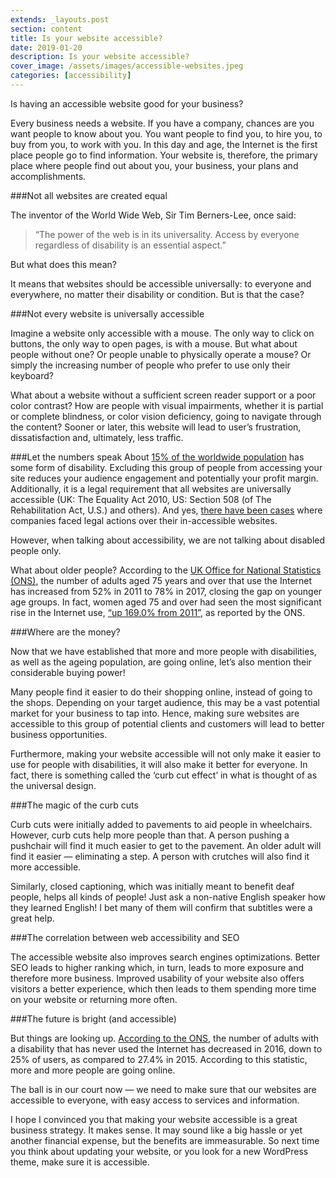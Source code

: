 ```yaml
---
extends: _layouts.post
section: content
title: Is your website accessible?
date: 2019-01-20
description: Is your website accessible?
cover_image: /assets/images/accessible-websites.jpeg
categories: [accessibility]
---
```


Is having an accessible website good for your business?

Every business needs a website. If you have a company, chances are you want people to know about you. You want people to find you, to hire you, to buy from you, to work with you. In this day and age, the Internet is the first place people go to find information. Your website is, therefore, the primary place where people find out about you, your business, your plans and accomplishments.

###Not all websites are created equal

The inventor of the World Wide Web, Sir Tim Berners-Lee, once said: 
> “The power of the web is in its universality. Access by everyone regardless of disability is an essential aspect.”

But what does this mean?

It means that websites should be accessible universally: to everyone and everywhere, no matter their disability or condition. But is that the case?

###Not every website is universally accessible

Imagine a website only accessible with a mouse. The only way to click on buttons, the only way to open pages, is with a mouse. But what about people without one? Or people unable to physically operate a mouse? Or simply the increasing number of people who prefer to use only their keyboard?

What about a website without a sufficient screen reader support or a poor color contrast? How are people with visual impairments, whether it is partial or complete blindness, or color vision deficiency, going to navigate through the content? Sooner or later, this website will lead to user’s frustration, dissatisfaction and, ultimately, less traffic.

<!-- ![image of an empty road](https://github.com/adam-p/markdown-here/raw/master/src/common/images/icon48.png "Image of an empty road") -->

###Let the numbers speak
About [15% of the worldwide population](http://www.worldbank.org/en/topic/disability) has some form of disability. Excluding this group of people from accessing your site reduces your audience engagement and potentially your profit margin. Additionally, it is a legal requirement that all websites are universally accessible (UK: The Equality Act 2010, US: Section 508 (of The Rehabilitation Act, U.S.) and others). And yes, [there have been cases](https://www.out-law.com/page-330) where companies faced legal actions over their in-accessible websites.

However, when talking about accessibility, we are not talking about disabled people only.

What about older people? According to the [UK Office for National Statistics (ONS)](https://www.ons.gov.uk/businessindustryandtrade/itandinternetindustry/bulletins/internetusers/2017), the number of adults aged 75 years and over that use the Internet has increased from 52% in 2011 to 78% in 2017, closing the gap on younger age groups. In fact, women aged 75 and over had seen the most significant rise in the Internet use, [“up 169.0% from 2011”](https://www.ons.gov.uk/businessindustryandtrade/itandinternetindustry/bulletins/internetusers/2016), as reported by the ONS.

###Where are the money?

Now that we have established that more and more people with disabilities, as well as the ageing population, are going online, let’s also mention their considerable buying power!

Many people find it easier to do their shopping online, instead of going to the shops. Depending on your target audience, this may be a vast potential market for your business to tap into. Hence, making sure websites are accessible to this group of potential clients and customers will lead to better business opportunities.

Furthermore, making your website accessible will not only make it easier to use for people with disabilities, it will also make it better for everyone. In fact, there is something called the ‘curb cut effect’ in what is thought of as the universal design.

###The magic of the curb cuts

Curb cuts were initially added to pavements to aid people in wheelchairs. However, curb cuts help more people than that. A person pushing a pushchair will find it much easier to get to the pavement. An older adult will find it easier — eliminating a step. A person with crutches will also find it more accessible. 

Similarly, closed captioning, which was initially meant to benefit deaf people, helps all kinds of people! Just ask a non-native English speaker how they learned English! I bet many of them will confirm that subtitles were a great help.

###The correlation between web accessibility and SEO

The accessible website also improves search engines optimizations. Better SEO leads to higher ranking which, in turn, leads to more exposure and therefore more business. Improved usability of your website also offers visitors a better experience, which then leads to them spending more time on your website or returning more often.

###The future is bright (and accessible)

But things are looking up. [According to the ONS](https://www.ons.gov.uk/businessindustryandtrade/itandinternetindustry/bulletins/internetusers/2016), the number of adults with a disability that has never used the Internet has decreased in 2016, down to 25% of users, as compared to 27.4% in 2015. According to this statistic, more and more people are going online.

The ball is in our court now — we need to make sure that our websites are accessible to everyone, with easy access to services and information.

I hope I convinced you that making your website accessible is a great business strategy. It makes sense. It may sound like a big hassle or yet another financial expense, but the benefits are immeasurable. So next time you think about updating your website, or you look for a new WordPress theme, make sure it is accessible.